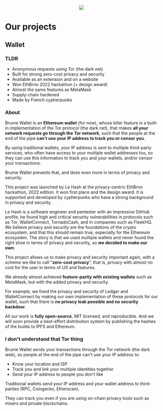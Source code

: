 <div align="center">
<img src="https://github.com/user-attachments/assets/752b03f0-da33-4856-99f0-9f44916dfc66" />
</div>
                                                                                                                                            
                                                                                                                                                    
# Our projects

## Wallet



### TLDR
- Anonymous requests using Tor (the dark net)
- Built for strong zero-cost privacy and security
- Available as an extension and on a website
- Won EthBrno 2022 hackathon (+ design award)
- Almost the same features as MetaMask
- Supply-chain hardened
- Made by French cypherpunks

### About 

Brume Wallet is an **Ethereum wallet** (for now), whose killer feature is a built-in implementation of the Tor protocol (the dark net), that makes **all your network requests go through the Tor network**, such that the people at the end of the pipe **can't use your IP address to track you or censor you**.

By using traditional wallets, your IP address is sent to multiple third-party services, who often have access to your multiple wallet addresses too, so they can use this information to track you and your wallets, and/or censor your transactions.

Brume Wallet prevents that, and does even more in terms of privacy and security.

This project was launched by Le Hash at the privacy-centric EthBrno hackathon, 2022 edition. It won first place and the design award. It is supported and developed by cypherpunks who have a strong background in privacy and security.

Le Hash is a software engineer and pentester with an impressive GitHub profile, he found high and critical security vulnerabilities in protocols such as Tor, WalletConnect, TornadoCash, and in companies such as FleekHQ.
We believe privacy and security are the foundations of the crypto ecosystem, and that this should remain true, especially for the Ethereum ecosystem. The story is that we used multiple wallets and never found the right shoe in terms of privacy and security, so **we decided to make our own**.

This project allows us to make privacy and security important again, with a scheme we like to call "**zero-cost privacy**", that is, privacy with almost no cost for the user in terms of UX and features.

We already almost achieved **feature-parity with existing wallets** such as MetaMask, but with the added privacy and security.

For example, we fixed the privacy and security of Ledger and WalletConnect by making our own implementation of these protocols for our wallet, such that there is **no privacy leak possible and no security backdoor**.

All our work is **fully open-source**, MIT licensed, and reproducible. And we will soon provide a best-effort distribution system by publishing the hashes of the builds to IPFS and Ethereum.

### I don't understand that Tor thing

Brume Wallet sends your transactions through the Tor network (the dark web), so people at the end of the pipe can't use your IP address to: 
- Know your location and ISP
- Track you and link your multiple identities together
- Send your IP address to people you don't like

Traditional wallets send your IP address and your wallet address to third-parties (RPC, Coingecko, Etherscan).

They can track you even if you are using on-chain privacy tools such as mixers and private blockchains.
